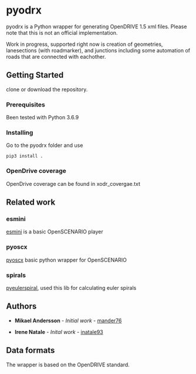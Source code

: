 # pyodrx
pyodrx is a Python wrapper for generating OpenDRIVE 1.5 xml files. 
Please note that this is not an official implementation.

Work in progress, supported right now is creation of geometries, lanesections (with roadmarker), and junctions including some automation of 
roads that are connected with eachother.



## Getting Started

clone or download the repository.

### Prerequisites

Been tested with Python 3.6.9

### Installing

Go to the pyodrx folder and use

```
pip3 install .
```

### OpenDrive coverage 

OpenDrive coverage can be found in xodr_covergae.txt



## Related work

### esmini
[esmini](https://github.com/esmini/esmini) is a basic OpenSCENARIO player

### pyoscx
[pyoscx](https://github.com/pyoscx/pyoscx) basic python wrapper for OpenSCENARIO 

### spirals

[pyeulerspiral](https://github.com/stefan-urban/pyeulerspiral), used this lib for calculating euler spirals

## Authors

* **Mikael Andersson** - *Initial work* - [mander76](https://github.com/mander76)

* **Irene Natale** - *Inital work* - [inatale93](https://github.com/inatale93)

## Data formats
The wrapper is based on the OpenDRIVE standard.